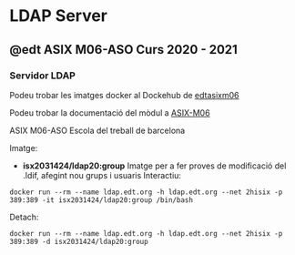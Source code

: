 # LDAP Server
## @edt ASIX M06-ASO Curs 2020 - 2021
### Servidor LDAP

Podeu trobar les imatges docker al Dockehub de [edtasixm06](https://hub.docker.com/u/edtasixm06/)

Podeu trobar la documentació del mòdul a [ASIX-M06](https://sites.google.com/site/asixm06edt/)

ASIX M06-ASO Escola del treball de barcelona

Imatge:

* **isx2031424/ldap20:group** Imatge per a fer proves de modificació del .ldif, afegint nou grups i usuaris
Interactiu:
```
docker run --rm --name ldap.edt.org -h ldap.edt.org --net 2hisix -p 389:389 -it isx2031424/ldap20:group /bin/bash
```

Detach:
```
docker run --rm --name ldap.edt.org -h ldap.edt.org --net 2hisix -p 389:389 -d isx2031424/ldap20:group
```

       


